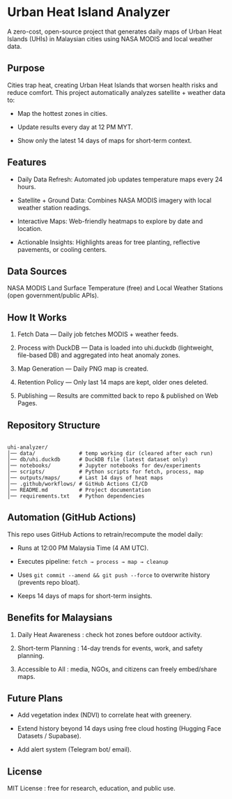 # Urban Heat Island Analyzer

A zero-cost, open-source project that generates daily maps of Urban Heat Islands (UHIs) in Malaysian cities using NASA MODIS and local weather data.



## Purpose

Cities trap heat, creating Urban Heat Islands that worsen health risks and reduce comfort.
This project automatically analyzes satellite + weather data to:


- Map the hottest zones in cities.


- Update results every day at 12 PM MYT.


- Show only the latest 14 days of maps for short-term context.

## Features

- Daily Data Refresh: Automated job updates temperature maps every 24 hours.


- Satellite + Ground Data: Combines NASA MODIS imagery with local weather station readings.


- Interactive Maps: Web-friendly heatmaps to explore by date and location.


- Actionable Insights: Highlights areas for tree planting, reflective pavements, or cooling centers.

## Data Sources

NASA MODIS Land Surface Temperature (free) and Local Weather Stations (open government/public APIs).

## How It Works

1. Fetch Data — Daily job fetches MODIS + weather feeds.


2. Process with DuckDB — Data is loaded into uhi.duckdb (lightweight, file-based DB) and aggregated into heat anomaly zones.


3. Map Generation — Daily PNG map is created.


4. Retention Policy — Only last 14 maps are kept, older ones deleted.


5. Publishing — Results are committed back to repo & published on Web Pages.


## Repository Structure

```

uhi-analyzer/
│── data/              # temp working dir (cleared after each run)
│── db/uhi.duckdb      # DuckDB file (latest dataset only)
│── notebooks/         # Jupyter notebooks for dev/experiments
│── scripts/           # Python scripts for fetch, process, map
│── outputs/maps/      # Last 14 days of heat maps
│── .github/workflows/ # GitHub Actions CI/CD
│── README.md          # Project documentation
│── requirements.txt   # Python dependencies

```

## Automation (GitHub Actions)

This repo uses GitHub Actions to retrain/recompute the model daily:


- Runs at 12:00 PM Malaysia Time (4 AM UTC).

- Executes pipeline: `fetch → process → map → cleanup`

- Uses `git commit --amend && git push --force` to overwrite history (prevents repo bloat).

- Keeps 14 days of maps for short-term insights.


## Benefits for Malaysians

1. Daily Heat Awareness : check hot zones before outdoor activity.

2. Short-term Planning : 14-day trends for events, work, and safety planning.

3. Accessible to All : media, NGOs, and citizens can freely embed/share maps.


## Future Plans

- Add vegetation index (NDVI) to correlate heat with greenery.

- Extend history beyond 14 days using free cloud hosting (Hugging Face Datasets / Supabase).

- Add alert system (Telegram bot/ email).


## License

MIT License : free for research, education, and public use.
